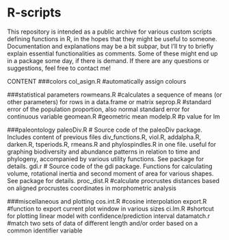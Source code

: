 # R-scripts

This repository is intended as a public archive for various custom scripts defining functions in R, in the hopes that they might be useful to someone. Documentation and explanations may be a bit subpar, but I’ll try to briefly explain essential functionalities as comments. Some of these might end up in a package some day, if there is demand. If there are any questions or suggestions, feel free to contact me!

CONTENT
###colors
col_asign.R #automatically assign colours

###statistical parameters
rowmeans.R #calculates a sequence of means (or other parameters) for rows in a data.frame or matrix
seprop.R #standard error of the population proportion, also normal standard error for continuous variable
geomean.R #geometric mean
modelp.R #p value for lm

###paleontology
paleoDiv.R # Source code of the paleoDiv package. Includes content of previous files div_functions.R, viol.R, addalpha.R, darken.R, tsperiods.R, rmeans.R and phylospindles.R in one file. useful for graphing biodiversity and abundance patterns in relation to time and phylogeny, accompanied by various utility functions. See package for details.
gdi.r # Source code of the gdi package. Functions for calculating volume, rotational inertia and second moment of area for various shapes. See package for details.
proc_dist.R #calculate procrustes distances based on aligned procrustes coordinates in morphometric analysis

###miscellaneous and plotting
cos.int.R #cosine interpolation
export.R #function to export current plot window in various sizes
ci.lm.R #shortcut for plotting linear model with confidence/prediction interval
datamatch.r #match two sets of data of different length and/or order based on a common identifier variable
